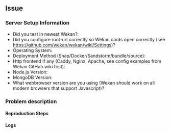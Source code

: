 ## Issue
<!--
Please report these elsewhere:
- SECURITY ISSUES, PGP EMAIL: https://github.com/wekan/wekan/blob/main/SECURITY.md
- UCS: https://github.com/wekan/univention/issues

**[PLEASE UPGRADE](https://github.com/wekan/wekan/wiki/Backup)** to the newest WeKan ® before reporting an issue.
Please search existing Open and Closed issues, most questions have already been answered.

If you can not login for any reason: https://github.com/wekan/wekan/wiki/Forgot-Password
Email settings, only SMTP MAIL_URL and MAIL_FROM are in use: https://github.com/wekan/wekan/wiki/Troubleshooting-Mail
-->

### Server Setup Information
<!-- Please anonymize info, and do not any of your Wekan board URLs, passwords, API tokens etc to this public issue. -->
* Did you test in newest Wekan?:
* Did you configure root-url correctly so Wekan cards open correctly (see https://github.com/wekan/wekan/wiki/Settings)?
* Operating System:
* Deployment Method (Snap/Docker/Sandstorm/bundle/source):
* Http frontend if any (Caddy, Nginx, Apache, see config examples from Wekan GitHub wiki first):
* Node.js Version:
* MongoDB Version:
* What webbrowser version are you using (Wekan should work on all modern browsers that support Javascript)?

### Problem description
<!-- Add a recorded animated gif (e.g. with https://github.com/phw/peek) about how it works currently, and screenshot mockups how it should work. -->
#### Reproduction Steps

#### Logs
<!-- Check Right Click>Inspect>Console in you browser - generally Chrome shows more detailed info than Firefox. -->

<!-- Please anonymize logs.
Snap: sudo snap logs wekan.wekan
Docker: sudo docker logs wekan-app
If logs are very long, attach them in .zip file -->
